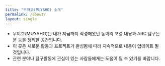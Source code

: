 ```yaml
---
title: "무야호(MUYAHO) 소개"
permalink: /about/
layout: single
---
```


- 무야호(MUYAHO)는 내가 지금까지 작성해왔던 동아리 포럼 내용과 ARC 탐구논문 등을 정리한 공간입니다.
- 이 곳은 새로운 활동과 프로젝트가 완성됨에 따라 지속적으로 내용이 업데이트 될 것입니다.
- 관련 분야나 탐구활동에 관심이 있는 사람들에게는 도움이 될 수 있기를 바랍니다.
